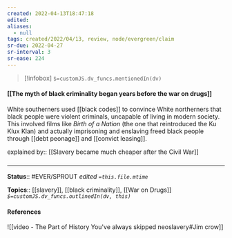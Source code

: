 ```yaml
---
created: 2022-04-13T18:47:18 
edited: 
aliases:
  - null
tags: created/2022/04/13, review, node/evergreen/claim
sr-due: 2022-04-27
sr-interval: 3
sr-ease: 224
---
```

> [!infobox]
`$=customJS.dv_funcs.mentionedIn(dv)`

#### [[The myth of black criminality began years before the war on drugs]]

White southerners used [[black codes]] to convince White northerners that black people were violent criminals, uncapable of living in modern society.
This involved films like *Birth of a Nation* (the one that reintroduced the Ku Klux Klan) and actually imprisoning and enslaving freed black people through
[[debt peonage]] and [[convict leasing]].

explained by:: [[Slavery became much cheaper after the Civil War]]

### <hr class="footnote"/>

**Status**:: #EVER/SPROUT
*edited `=this.file.mtime`*

**Topics**:: [[slavery]], [[black criminality]], [[War on Drugs]]
*`$=customJS.dv_funcs.outlinedIn(dv, this)`*

#### References

![[video - The Part of History You've always skipped neoslavery#Jim crow]]
